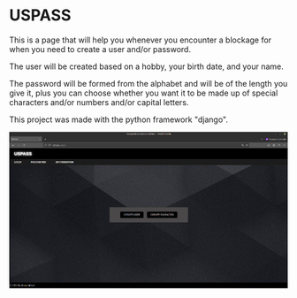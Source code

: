 # USPASS

This is a page that will help you whenever you encounter a blockage 
for when you need to create a user and/or password. 

The user will be created based on a hobby, your birth date, and your name.

The password will be formed from the alphabet and will be of
the length you give it, plus you can choose whether you want it to be made up
of special characters and/or numbers and/or capital letters.

This project was made with the python framework "django".

![Uspass](https://github.com/Mario17G/USPASS/raw/main/images/menu.jpg)
